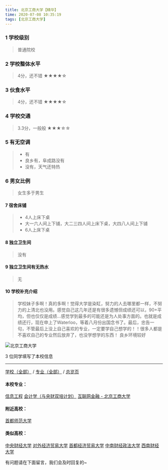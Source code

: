 ```yaml
---
title: 北京工商大学【精华】
time: 2020-07-08 10:35:19
tags: [北京工商大学]
---
```

### 1 学校级别
> 普通院校


### 2 学校整体水平
> 4分，还不错
★★★★☆


### 3 伙食水平
>  4分，还不错
★★★★☆


### 4 学校交通
> 3.3分，一般般
★★★☆☆


### 5 有无空调
> - 有
> - 良乡有，阜成路没有
> - 没有，天气还特热

### 6 男女比例
> 女生多于男生


#### 7 宿舍床铺
> - 4人上床下桌
> - 大一六人间上下铺，大二三四人间上床下桌，大四八人间上下铺
> - 6人上床下桌
 

#### 8 独立卫生间
> 没有


#### 9 独立卫生间有无热水
> 无


#### 10 学校补充介绍
> 学校妹子多啊！真的多啊！觉得大学是染缸，努力的人去哪里都一样，不努力的上清北也没用。感觉自己这几年还是有很多遗憾但成绩还可以，90+平均，但也仅仅是成绩…感觉学到最多的可能还是为人处事方面的。也就是成绩还行，现在申上了Waterloo，等着八月份出国念书了。最后，忠告一句，不管最后上没上自己喜欢的专业，一定要学自己想学的！！很多人都是不喜欢自己的专业然后放弃了，也没学想学的东西！
> 良乡环境较好


![北京工商大学](http://upload-images.jianshu.io/upload_images/6510336-c0b4b38baddfe94a.jpg?imageMogr2/auto-orient/strip%7CimageView2/2/w/1240)

3 位同学填写了本校信息
***
[学校（全部）](https://univgo.github.io/2020/07/08/3efa6bcca419) / [专业（全部）](https://univgo.github.io/2020/07/08/2d4c6d3552c2) / [总览页](https://univgo.github.io/2020/07/08/445daeb4fa00)
#### 本校专业：
[信息工程](https://univgo.github.io/2020/07/08/ab8228ed7e2d)
[会计学（与央财双培计划）](https://univgo.github.io/2020/07/08/efa86b1a5d45)
[互联网金融 - 北京工商大学](https://univgo.github.io/2020/07/08/a8070ba874b5)
#### 附近高校：
[首都师范大学](https://univgo.github.io/2020/07/08/8239521db7bd) 
#### 类似高校：
[中央财经大学](https://univgo.github.io/2020/07/08/16164b551300)
[对外经济贸易大学](https://univgo.github.io/2020/07/08/对外经济贸易大学)
[首都经济贸易大学](https://univgo.github.io/2020/07/08/d67431e33618)
[中南财经政法大学](https://univgo.github.io/2020/07/08/e0f7b3b28bab)
[西南财经大学](https://univgo.github.io/2020/07/08/7943ebfcb95a)

有问题请在下面留言，我们会及时回复的~
